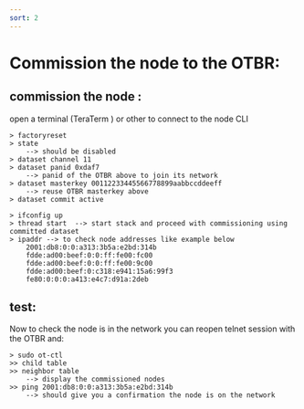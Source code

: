 ```yaml
---
sort: 2
---
```


# Commission the node to the OTBR:

## commission the node :

open a terminal (TeraTerm ) or other to connect to the node CLI

```
> factoryreset
> state
	--> should be disabled
> dataset channel 11
> dataset panid 0xdaf7
	--> panid of the OTBR above to join its network
> dataset masterkey 00112233445566778899aabbccddeeff
	--> reuse OTBR masterkey above
> dataset commit active

> ifconfig up   
> thread start  --> start stack and proceed with commissioning using committed dataset
> ipaddr --> to check node addresses like example below
	2001:db8:0:0:a313:3b5a:e2bd:314b
	fdde:ad00:beef:0:0:ff:fe00:fc00
	fdde:ad00:beef:0:0:ff:fe00:9c00
	fdde:ad00:beef:0:c318:e941:15a6:99f3
	fe80:0:0:0:a413:e4c7:d91a:2deb
```

## test:

Now to check the node is in the network you can reopen telnet session with the OTBR and:

```
> sudo ot-ctl
>> child table  
>> neighbor table
	--> display the commissioned nodes
>> ping 2001:db8:0:0:a313:3b5a:e2bd:314b
	--> should give you a confirmation the node is on the network
```





 
